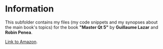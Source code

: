 # Information
This subfolder contains my files (my code snippets and my synopses about the main book's topics) for the book  **"Master Qt 5"** by **Guillaume Lazar** and **Robin Penea**.

[Link to Amazon](https://www.amazon.com/Mastering-Qt-5-Guillaume-Lazar/dp/1786467127).
